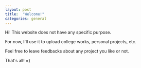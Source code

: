 ```yaml
---
layout: post
title:  "Welcome!"
categories: general
---
```

Hi! This website does not have any specific purpose.

For now, I'll use it to upload college works, personal projects, etc.

Feel free to leave feedbacks about any project you like or not.

That's all! =)
